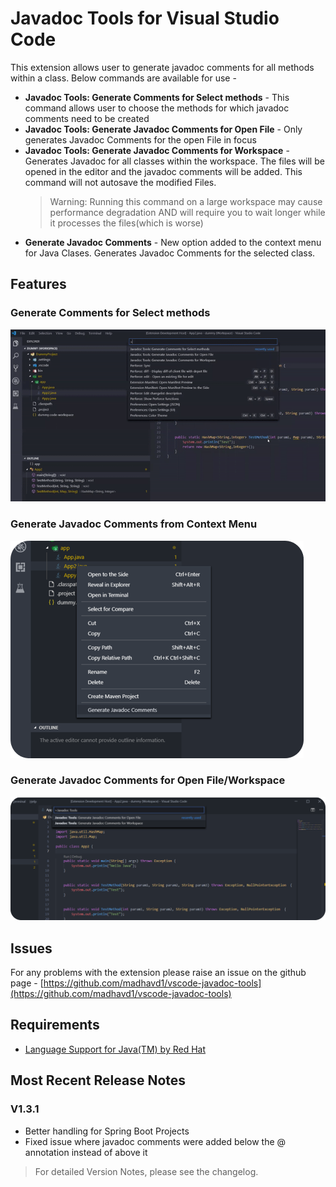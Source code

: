# Javadoc Tools for Visual Studio Code

This extension allows user to generate javadoc comments for all methods within a class.
Below commands are available for use - 
* **Javadoc Tools: Generate Comments for Select methods** - This command allows user to choose the methods for which javadoc comments need to be created
* **Javadoc Tools: Generate Javadoc Comments for Open File** - Only generates Javadoc Comments for the open File in focus
* **Javadoc Tools: Generate Javadoc Comments for Workspace** - Generates Javadoc for all classes within the workspace.
    The files will be opened in the editor and the javadoc comments will be added. This command will not autosave the modified Files.
    >Warning: Running this command on a large workspace may cause performance degradation AND will require you to wait longer while it processes the files(which is worse)
* **Generate Javadoc Comments** - New option added to the context menu for Java Clases. Generates Javadoc Comments for the selected class.

## Features

### Generate Comments for Select methods
![Generate Comment for Select Method](/img/select_method.gif)

### Generate Javadoc Comments from Context Menu
![Generate Javadoc](/img/genFromContext.png)

### Generate Javadoc Comments for Open File/Workspace
![Generate Comments For Open File](/img/CmdPallete.png)

## Issues
For any problems with the extension please raise an issue on the github page - [https://github.com/madhavd1/vscode-javadoc-tools](https://github.com/madhavd1/vscode-javadoc-tools)
## Requirements
* [Language Support for Java(TM) by Red Hat](https://marketplace.visualstudio.com/items?itemName=redhat.java)

## Most Recent Release Notes
### V1.3.1
- Better handling for Spring Boot Projects
- Fixed issue where javadoc comments were added below the @ annotation instead of above it
>For detailed Version Notes, please see the changelog.